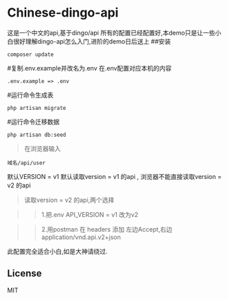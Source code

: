 # Chinese-dingo-api
这是一个中文的api,基于dingo/api
所有的配置已经配置好,本demo只是让一些小白很好理解dingo-api怎么入门,进阶的demo日后送上
##安装
  ```shell
composer update 
```

#复制.env.example并改名为.env 在.env配置对应本机的内容
```shell
.env.example => .env
```
#运行命令生成表
  ```shell
php artisan migrate 
```
#运行命令迁移数据
  ```shell
php artisan db:seed 
```

>在浏览器输入 
```shell
域名/api/user
```
默认VERSION = v1 默认读取version = v1 的api , 浏览器不能直接读取version = v2 的api

>读取version = v2 的api,两个选择

>>1.把.env API_VERSION = v1 改为v2


>>2.用postman 在 headers 添加 左边Accept,右边application/vnd.api.v2+json

此配置完全适合小白,如是大神请绕过.


## License

MIT

